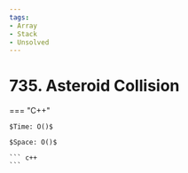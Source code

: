 ```yaml
---
tags:
- Array
- Stack
- Unsolved
---
```



# 735. Asteroid Collision

=== "C++"

    $Time: O()$

    $Space: O()$

    ``` c++
    ```